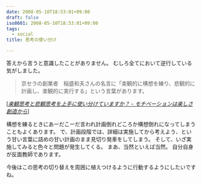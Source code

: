 ```yaml
---
date: 2008-05-10T18:53:01+09:00
draft: false
iso8601: 2008-05-10T18:53:01+09:00
tags:
  - social
title: 思考の使い分け

---
```


答えから言うと意識したことがありません。
むしろ全てにおいて逆行している気がしました。

<blockquote cite="http://d.hatena.ne.jp/favre21/20080327" title="Source: 楽観思考と悲観思考を上手に使い分けていますか？ - モチベーションは楽しさ創造から; Accessed Date: 3/27/2008" class="blockquote">
  <p>京セラの創業者　稲盛和夫さんの名言に「楽観的に構想を練り、悲観的に計画し、楽観的に実行する」という言葉があります。</p>
</blockquote>
<div class="cite"> [<cite><a href="http://d.hatena.ne.jp/favre21/20080327">楽観思考と悲観思考を上手に使い分けていますか？ - モチベーションは楽しさ創造から</a></cite>] </div>

構想を練るときにあーだこーだ言われ計画倒れどころか構想倒れになってしまうこともよくあります。
で、計画段階では、詳細は実施してから考えよう、という甘い言葉に詰めの甘い計画のまま見切り発車をしてしまう。
そして、いざ実施してみると色々と問題が発生してくる。
まあ、当然といえば当然。
自分自身が反面教師であります。

今後はこの思考の切り替えを周囲に植えつけるように行動するようにしたいですね。
